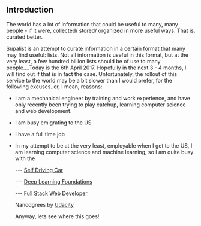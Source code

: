 ## Introduction

The world has a lot of information that could be useful to many, many people -  if it were, collected/ stored/ organized in more useful ways. That is, curated better. 

Supalist is an attempt to curate information in a certain format that many may find useful: lists. 
Not all information is useful in this format, but at the very least, a few hundred billion lists should be of 
use to many people....Today is the 6th April 2017. Hopefully in the next 3 - 4 months, I will find out if that is in fact the case. 
Unfortunately, the rollout of this service to the world may be a bit slower than I would prefer, for the following excuses..er,
I mean, reasons: 

* I am a mechanical engineer by training and work experience, and have only recently 
been trying to play catchup, learning computer science and web development. 
* I am busy emigrating to the US
* I have a full time job
* In my attempt to be at the very least, employable when I get to the US, I am learning computer science and machine learning, 
  so I am quite busy with the 
  
     --- [Self Driving Car](https://www.udacity.com/course/self-driving-car-engineer-nanodegree--nd013SDC "Nanodegree Page") 
     
     --- [Deep Learning Foundations](https://www.udacity.com/course/deep-learning-nanodegree-foundation--nd101 "DLF Nanodegree Page")
     
     --- [Full Stack Web Developer](https://www.udacity.com/course/full-stack-web-developer-nanodegree--nd004 "FSWD Nanodegree Page")
     
  Nanodgrees by [Udacity](https://www.udacity.com/ "Udacity's homepage")
  
  Anyway, lets see where this goes!
